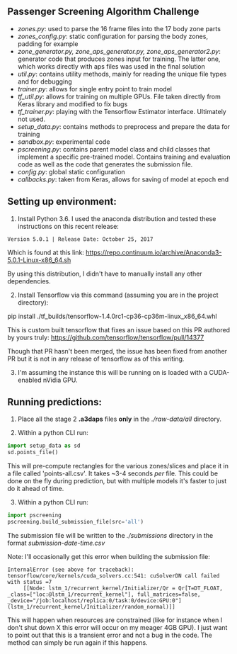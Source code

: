 ## Passenger Screening Algorithm Challenge

* *zones.py*: used to parse the 16 frame files into the 17 body zone parts 
* *zones_config.py*: static configuration for parsing the body zones, padding for example
* *zone_generator.py, zone_aps_generator.py, zone_aps_generator2.py*: generator code that produces zones input for training. The latter one, which works directly with aps files was used in the final solution
* *util.py*: contains utility methods, mainly for reading the unique file types and for debugging
* *trainer.py*: allows for single entry point to train model
* *tf_util.py*: allows for training on multiple GPUs. File taken directly from Keras library and modified to fix bugs
* *tf_trainer.py*: playing with the Tensorflow Estimator interface. Ultimately not used.
* *setup_data.py*: contains methods to preprocess and prepare the data for training
* *sandbox.py*: experimental code
* *pscreening.py*: contains parent model class and child classes that implement a specific pre-trained model. Contains training and evaluation code as well as the code that generates the submission file.
* *config.py*: global static configuration
* *callbacks.py*: taken from Keras, allows for saving of model at epoch end

## Setting up environment:

1. Install Python 3.6. I used the anaconda distribution and tested these instructions on this recent release:
```
Version 5.0.1 | Release Date: October 25, 2017
```
Which is found at this link:
https://repo.continuum.io/archive/Anaconda3-5.0.1-Linux-x86_64.sh

By using this distribution, I didn't have to manually install any other dependencies.

2. Install Tensorflow via this command (assuming you are in the project directory):

pip install ./tf_builds/tensorflow-1.4.0rc1-cp36-cp36m-linux_x86_64.whl

This is custom built tensorflow that fixes an issue based on this PR authored by yours truly:
https://github.com/tensorflow/tensorflow/pull/14377

Though that PR hasn't been merged, the issue has been fixed from another PR but it is not in any release of 
tensorflow as of this writing.

3. I'm assuming the instance this will be running on is loaded with a CUDA-enabled nVidia GPU.

## Running predictions:

1. Place all the stage 2 **.a3daps** files **only** in the *./raw-data/all* directory.

2. Within a python CLI run:

```python
import setup_data as sd
sd.points_file()
```

This will pre-compute rectangles for the various zones/slices and place it in a file called 'points-all.csv'.
It takes ~3-4 seconds *per* file. This could be done on the fly during prediction, but with multiple models it's
faster to just do it ahead of time.

3. Within a python CLI run:

```python
import pscreening
pscreening.build_submission_file(src='all')
```

The submission file will be written to the *./submissions* directory in the format *submission-date-time.csv*

Note: I'll occasionally get this error when building the submission file:

```
InternalError (see above for traceback): tensorflow/core/kernels/cuda_solvers.cc:541: cuSolverDN call failed with status =7
     [[Node: lstm_1/recurrent_kernel/Initializer/Qr = Qr[T=DT_FLOAT, _class=["loc:@lstm_1/recurrent_kernel"], full_matrices=false, _device="/job:localhost/replica:0/task:0/device:GPU:0"](lstm_1/recurrent_kernel/Initializer/random_normal)]]
```
This will happen when resources are constrained (like for instance when I don't shut down X this error will occur on my meager 4GB GPU). I just want to point out that this is a transient error and not a bug in the code. The method can simply be run again if this happens.
